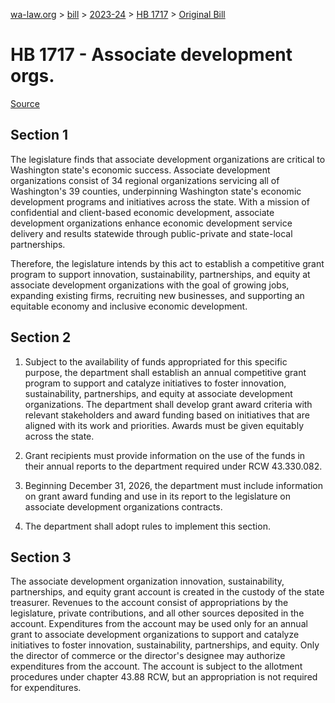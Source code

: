 [wa-law.org](/) > [bill](/bill/) > [2023-24](/bill/2023-24/) > [HB 1717](/bill/2023-24/hb/1717/) > [Original Bill](/bill/2023-24/hb/1717/1/)

# HB 1717 - Associate development orgs.

[Source](http://lawfilesext.leg.wa.gov/biennium/2023-24/Pdf/Bills/House%20Bills/1717.pdf)

## Section 1
The legislature finds that associate development organizations are critical to Washington state's economic success. Associate development organizations consist of 34 regional organizations servicing all of Washington's 39 counties, underpinning Washington state's economic development programs and initiatives across the state. With a mission of confidential and client-based economic development, associate development organizations enhance economic development service delivery and results statewide through public-private and state-local partnerships.

Therefore, the legislature intends by this act to establish a competitive grant program to support innovation, sustainability, partnerships, and equity at associate development organizations with the goal of growing jobs, expanding existing firms, recruiting new businesses, and supporting an equitable economy and inclusive economic development.

## Section 2
1. Subject to the availability of funds appropriated for this specific purpose, the department shall establish an annual competitive grant program to support and catalyze initiatives to foster innovation, sustainability, partnerships, and equity at associate development organizations. The department shall develop grant award criteria with relevant stakeholders and award funding based on initiatives that are aligned with its work and priorities. Awards must be given equitably across the state.

2. Grant recipients must provide information on the use of the funds in their annual reports to the department required under RCW 43.330.082.

3. Beginning December 31, 2026, the department must include information on grant award funding and use in its report to the legislature on associate development organizations contracts.

4. The department shall adopt rules to implement this section.

## Section 3
The associate development organization innovation, sustainability, partnerships, and equity grant account is created in the custody of the state treasurer. Revenues to the account consist of appropriations by the legislature, private contributions, and all other sources deposited in the account. Expenditures from the account may be used only for an annual grant to associate development organizations to support and catalyze initiatives to foster innovation, sustainability, partnerships, and equity. Only the director of commerce or the director's designee may authorize expenditures from the account. The account is subject to the allotment procedures under chapter 43.88 RCW, but an appropriation is not required for expenditures.
